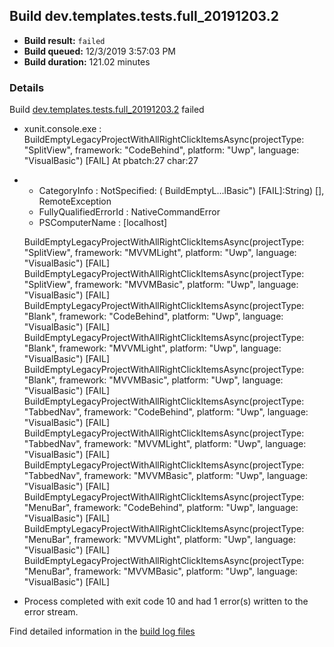 ## Build dev.templates.tests.full_20191203.2
- **Build result:** `failed`
- **Build queued:** 12/3/2019 3:57:03 PM
- **Build duration:** 121.02 minutes
### Details
Build [dev.templates.tests.full_20191203.2](https://winappstudio.visualstudio.com/web/build.aspx?pcguid=a4ef43be-68ce-4195-a619-079b4d9834c2&builduri=vstfs%3a%2f%2f%2fBuild%2fBuild%2f32139) failed

+ xunit.console.exe :     BuildEmptyLegacyProjectWithAllRightClickItemsAsync(projectType: "SplitView", framework: 
"CodeBehind", platform: "Uwp", language: "VisualBasic") [FAIL]
At pbatch:27 char:27
+ 
    + CategoryInfo          : NotSpecified: (    BuildEmptyL...lBasic") [FAIL]:String) [], RemoteException
    + FullyQualifiedErrorId : NativeCommandError
    + PSComputerName        : [localhost]
 
    BuildEmptyLegacyProjectWithAllRightClickItemsAsync(projectType: "SplitView", framework: "MVVMLight", platform: 
"Uwp", language: "VisualBasic") [FAIL]
    BuildEmptyLegacyProjectWithAllRightClickItemsAsync(projectType: "SplitView", framework: "MVVMBasic", platform: 
"Uwp", language: "VisualBasic") [FAIL]
    BuildEmptyLegacyProjectWithAllRightClickItemsAsync(projectType: "Blank", framework: "CodeBehind", platform: "Uwp", 
language: "VisualBasic") [FAIL]
    BuildEmptyLegacyProjectWithAllRightClickItemsAsync(projectType: "Blank", framework: "MVVMLight", platform: "Uwp", 
language: "VisualBasic") [FAIL]
    BuildEmptyLegacyProjectWithAllRightClickItemsAsync(projectType: "Blank", framework: "MVVMBasic", platform: "Uwp", 
language: "VisualBasic") [FAIL]
    BuildEmptyLegacyProjectWithAllRightClickItemsAsync(projectType: "TabbedNav", framework: "CodeBehind", platform: 
"Uwp", language: "VisualBasic") [FAIL]
    BuildEmptyLegacyProjectWithAllRightClickItemsAsync(projectType: "TabbedNav", framework: "MVVMLight", platform: 
"Uwp", language: "VisualBasic") [FAIL]
    BuildEmptyLegacyProjectWithAllRightClickItemsAsync(projectType: "TabbedNav", framework: "MVVMBasic", platform: 
"Uwp", language: "VisualBasic") [FAIL]
    BuildEmptyLegacyProjectWithAllRightClickItemsAsync(projectType: "MenuBar", framework: "CodeBehind", platform: 
"Uwp", language: "VisualBasic") [FAIL]
    BuildEmptyLegacyProjectWithAllRightClickItemsAsync(projectType: "MenuBar", framework: "MVVMLight", platform: 
"Uwp", language: "VisualBasic") [FAIL]
    BuildEmptyLegacyProjectWithAllRightClickItemsAsync(projectType: "MenuBar", framework: "MVVMBasic", platform: 
"Uwp", language: "VisualBasic") [FAIL]

+ Process completed with exit code 10 and had 1 error(s) written to the error stream.

Find detailed information in the [build log files]()
